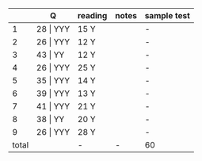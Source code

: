 |       | Q         | reading | notes | sample test |
| ----- | --------- | ------- | ----- | ----------- |
| 1     | 28 \| YYY | 15 Y    |       | -           |
| 2     | 26 \| YYY | 12 Y    |       | -           |
| 3     | 43 \| YY  | 12 Y    |       | -           |
| 4     | 26 \| YYY | 25 Y    |       | -           |
| 5     | 35 \| YYY | 14 Y    |       | -           |
| 6     | 39 \| YYY | 13 Y    |       | -           |
| 7     | 41 \| YYY | 21 Y    |       | -           |
| 8     | 38 \| YY  | 20 Y    |       | -           |
| 9     | 26 \| YYY | 28 Y    |       | -           |
| total |           | -       | -     | 60          |

